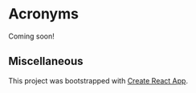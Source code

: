# Acronyms

Coming soon!

## Miscellaneous

This project was bootstrapped with [Create React App](https://github.com/facebook/create-react-app).
